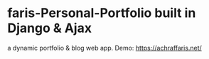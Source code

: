 # faris-Personal-Portfolio built in Django & Ajax
a dynamic portfolio &amp; blog web app.
Demo: https://achraffaris.net/

